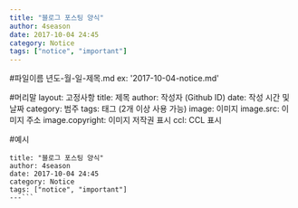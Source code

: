 ```yaml
---
title: "블로그 포스팅 양식" 
author: 4season
date: 2017-10-04 24:45
category: Notice
tags: ["notice", "important"]
---
```


#파일이름
년도-월-일-제목.md
ex: '2017-10-04-notice.md'

#머리말
layout: 고정사항
title: 제목
author: 작성자 (Github ID)
date: 작성 시간 및 날짜
category: 범주
tags: 태그 (2개 이상 사용 가능)
image: 이미지
image.src: 이미지 주소
image.copyright: 이미지 저작권 표시
ccl: CCL 표시

#예시
```---
title: "블로그 포스팅 양식" 
author: 4season
date: 2017-10-04 24:45
category: Notice
tags: ["notice", "important"]
---```
